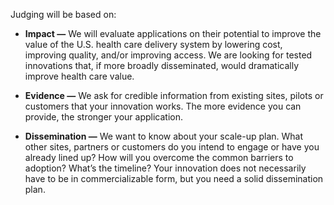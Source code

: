 Judging will be based on: 

* **Impact —** We will evaluate applications on their potential to improve the value of the U.S. health care delivery system by lowering cost, improving quality, and/or improving access. We are looking for tested innovations that, if more broadly disseminated, would dramatically improve health care value.

* **Evidence —** We ask for credible information from existing sites, pilots or customers that your innovation works. The more evidence you can provide, the stronger your application.

* **Dissemination —** We want to know about your scale-up plan. What other sites, partners or customers do you intend to engage or have you already lined up? How will you overcome the common barriers to adoption? What’s the timeline? Your innovation does not necessarily have to be in commercializable form, but you need a solid dissemination plan.